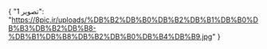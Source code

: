 {
  "تصویر 1": "https://8pic.ir/uploads/%DB%B2%DB%B0%DB%B2%DB%B1%DB%B0%DB%B3%DB%B2%DB%B8-%DB%B1%DB%B8%DB%B2%DB%B0%DB%B4%DB%B9.jpg"
}
